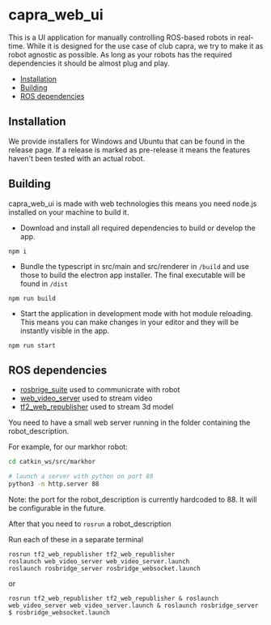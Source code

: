 # capra_web_ui

This is a UI application for manually controlling ROS-based robots in real-time. While it is designed for the use case of club capra, we try to make it as robot agnostic as possible. As long as your robots has the required dependencies it should be almost plug and play.

- [Installation](#installation)
- [Building](#building)
- [ROS dependencies](#ros-dependencies)

## Installation

We provide installers for Windows and Ubuntu that can be found in the release page. If a release is marked as pre-release it means the features haven't been tested with an actual robot.

## Building

capra_web_ui is made with web technologies this means you need node.js installed on your machine to build it.

- Download and install all required dependencies to build or develop the app.

```shell
npm i
```

- Bundle the typescript in src/main and src/renderer in `/build` and use those to build the electron app installer. The final executable will be found in `/dist`

```shell
npm run build
```

- Start the application in development mode with hot module reloading. This means you can make changes in your editor and they will be instantly visible in the app.

```shell
npm run start
```

## ROS dependencies

- [rosbrige_suite](http://wiki.ros.org/rosbridge_suite) used to communicrate with robot
- [web_video_server](http://wiki.ros.org/web_video_server) used to stream video
- [tf2_web_republisher](https://wiki.ros.org/tf2_web_republisher) used to stream 3d model

You need to have a small web server running in the folder containing the robot_description.

For example, for our markhor robot:

```bash
cd catkin_ws/src/markhor

# launch a server with python on port 88
python3 -m http.server 88
```

Note: the port for the robot_description is currently hardcoded to 88. It will be configurable in the future.

After that you need to `rosrun` a robot_description

Run each of these in a separate terminal

```shell
rosrun tf2_web_republisher tf2_web_republisher
roslaunch web_video_server web_video_server.launch
roslaunch rosbridge_server rosbridge_websocket.launch
```

or

```shell
rosrun tf2_web_republisher tf2_web_republisher & roslaunch web_video_server web_video_server.launch & roslaunch rosbridge_server $ rosbridge_websocket.launch
```
